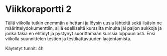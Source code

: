 # Viikkoraportti 2

Tällä viikolla tutkin enemmän aihettani ja löysin uusia lähteitä sekä lisäsin ne määrittelydokumenttiin, sillä edelliseltä kurssilta minulta jäi paljon aukkoja ja jonka takia en ehtinyt ja pystynyt suorittamaan kurssia loppuun asti. Ensi viikolla suunnittelen testien ja testikattavuuden laajentamista.

Käytetyt tunnit: 4h
